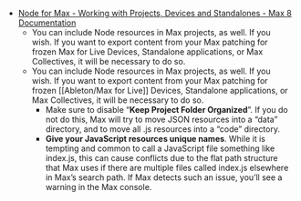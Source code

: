 - [Node for Max - Working with Projects, Devices and Standalones - Max 8 Documentation](https://docs.cycling74.com/legacy/max8/vignettes/03_n4m_projects_devices)
	- You can include Node resources in Max projects, as well. If you wish. If you want to export content from your Max patching for frozen Max for Live Devices, Standalone applications, or Max Collectives, it will be necessary to do so.
	- You can include Node resources in Max projects, as well. If you wish. If you want to export content from your Max patching for frozen [[Ableton/Max for Live]] Devices, Standalone applications, or Max Collectives, it will be necessary to do so.
		- Make sure to disable “**Keep Project Folder Organized**”. If you do not do this, Max will try to move JSON resources into a “data” directory, and to move all .js resources into a “code” directory.
		- **Give your JavaScript resources unique names**. While it is tempting and common to call a JavaScript file something like index.js, this can cause conflicts due to the flat path structure that Max uses if there are multiple files called index.js elsewhere in Max’s search path. If Max detects such an issue, you’ll see a warning in the Max console.